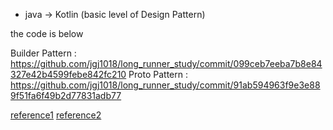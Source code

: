 - java -> Kotlin (basic level of Design Pattern) 

the code is below

Builder Pattern : https://github.com/jgj1018/long_runner_study/commit/099ceb7eeba7b8e84327e42b4599febe842fc210
Proto Pattern : https://github.com/jgj1018/long_runner_study/commit/91ab594963f9e3e889f51fa6f49b2d77831adb77

[reference1](https://www.tutorialspoint.com/design_pattern/builder_pattern.htm)
[reference2](https://www.tutorialspoint.com/design_pattern/prototype_pattern.htm)